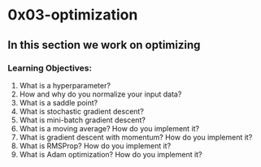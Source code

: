 # 0x03-optimization
## In this section we work on optimizing
### Learning Objectives:
1. What is a hyperparameter?
2. How and why do you normalize your input data?
3. What is a saddle point?
4. What is stochastic gradient descent?
5. What is mini-batch gradient descent?
6. What is a moving average? How do you implement it?
7. What is gradient descent with momentum? How do you implement it?
8. What is RMSProp? How do you implement it?
9. What is Adam optimization? How do you implement it?
